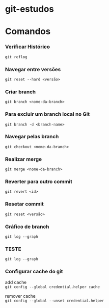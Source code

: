 # git-estudos


# Comandos

### Verificar Histórico
`git reflog`

### Navegar entre versões
`git reset --hard <versão>`

### Criar branch
`git branch <nome-da-branch>`

###  Para excluir um branch local no Git
`git branch -d <branch-name>`

### Navegar pelas branch
`git checkout <nome-da-branch>`

### Realizar merge
`git merge <nome-da-branch>`

### Reverter para outro commit 
`git revert <id>`

### Resetar commit
`git reset <versão>`

### Gráfico de branch
`git log --graph`

### TESTE
`git log --graph`


### Configurar cache do git
add cache <br>
`git config --global credential.helper cache` <br>

remover cache <br>
`git config --global --unset credential.helper` 
